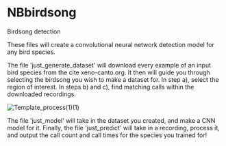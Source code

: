 # NBbirdsong
Birdsong detection

These files will create a convolutional neural network detection model for any bird species.

The file 'just_generate_dataset' will download every example of an input bird species from the cite xeno-canto.org. It then will guide you through selecting the birdsong you wish to make a dataset for. In step a), select the region of interest. In steps b) and c), find matching calls within the downloaded recordings.

![Template_process(1)(1)](https://user-images.githubusercontent.com/47158858/183220145-003a8fd8-4fe8-4d16-abd3-c45c73104722.png)

The file 'just_model' will take in the dataset you created, and make a CNN model for it. Finally, the file 'just_predict' will take in a recording, process it, and output the call count and call times for the species you trained for!
